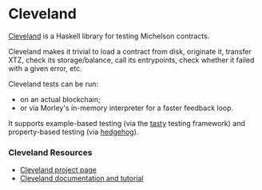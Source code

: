 # Cleveland

[Cleveland](https://gitlab.com/morley-framework/morley/-/tree/master/code/cleveland) is a Haskell library for testing Michelson contracts.

Cleveland makes it trivial to load a contract from disk, originate it, transfer XTZ, check its storage/balance, call its entrypoints, check whether it failed with a given error, etc.

Cleveland tests can be run:

* on an actual blockchain;
* or via Morley's in-memory interpreter for a faster feedback loop.

It supports example-based testing \(via the [tasty](https://hackage.haskell.org/package/tasty) testing framework\) and property-based testing \(via [hedgehog](https://hackage.haskell.org/package/hedgehog)\).

### Cleveland Resources

* [Cleveland project page](https://gitlab.com/morley-framework/morley/-/tree/master/code/cleveland)
* [Cleveland documentation and tutorial](https://gitlab.com/morley-framework/morley/-/blob/master/code/cleveland/testingEDSL.md/)

